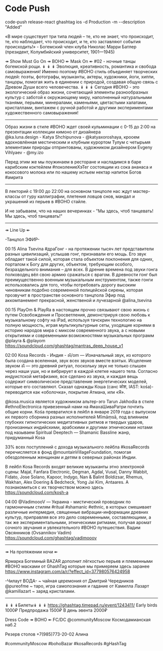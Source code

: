 # Code Push

code-push release-react ghashtag ios -d Production -m --description "Added"



«В мире существует три типа людей – те, кто не знает, что происходит, те, кто наблюдает, что происходит, и те, кто заставляют события происходить!» - Богемский член клуба Николас Марри Батлер (президент, Колумбийский университет, 1901—1945)

↠ Show Must Go On ↠ BOHO ↞ Mask On ↞ #02  -  ночные танцы богемской рощи. 
↡ ↡ ↡
Эволюция, креативность, романтика и свобода самовыражения!
Именно поэтому #BOHO стиль объединяет творческих людей: поэты, фотографы, музыканты, актеры, художники, йоги, хиппи, танцоры, помогая жить в единении с природой, создавая общую связь с Древом Души всего человечества.
↡ ↡ ↡
Сегодня #BOHO - это экологический образ жизни, сочетающий элементы разнообразных культур с заботой к окружающему миру, наполненный натуральными тканями, перьями, минералами, каменьями, цветастыми халатами, кристаллами, винтажем с ручной работой и другими экспериментами художественного самовыражения!
__________
Образ жизни в стиле #BOHO ждет своей кульминации с 0-15 до 2:00 на презентации коллекции кимоно от дизайнера  
@ka.luna.design  - Katya Shchipunova  - @katyaxoroshaya, крооем вдохновлённая местическим и клубным курортом Тулум с четырьмя элементами природы отпринтованы, художником дизайнером Evgeny Vihlyaev - @my.izo

Перед этим же мы поужинаем в ресторане и насладимся в баре карибским коктейлем #поколениеХэТег состоящим из сока ананаса и кокосового молока или по нашему испьем нектар напиток Богов #амрита
__________
В лекторий c 19:00 до 22:00 на основном танцполе нас ждут мастер-классы от гуру каллиграфии, плетения ловцов снов, мандал и украшений из перьев в #BOHO стайле.

И не забываем, что на наших вечеринках - "Мы здесь, чтоб танцевать! Мы здесь, чтоб танцевать!"
__________
↠ Line Up ↞

-Танцпол ЭФИР-

00:15 Alina Tsevina #драГонг - на протяжении тысяч лет представители разных цивилизаций, услышав гонг, признавали его мощь. Его звук обладает такой силой, которая стала объектом поклонения для одних, порталом к Богу для других, объектом, требующим особого, безраздельного внимания – для всех. В дрение времена под звуки гонга полководец вёл свою армию сражаться с врагом. В древности гонг был преимущественно военным музыкальным инструментом, также гонги использовались для того, чтобы потребовать дорогу высоким чиновникам подобно современной полицейской сирены, которая прозвучит в пространстве основного танцпола Эфир под аккомпанемент прекрасной, женственой и лучезарной @alina_tsevina

00:15 PlayOm & PlayRa в настоящем прочно связывают свою жизнь с путем Освобождения и Просветления, демонстрируя свою любовь к музыкальному софту на iPad, используя тачскрин технологию на полную мощность, играя мультикультурные сеты, уходящие корнями в историю народов мира с миксом современного звука, а с новыми открытиями и современными возможностями музыкальных программ @playra & @playom  
https://soundcloud.com/ghashtag/mantras_deep_house_v1

02:00 Kosa Records - Индия - ॐ/om — Изначальный звук, из которого была создана вселенная, звук всех звуков вместе взятых.
Исцеление звуком ॐ — это древний ритуал, поскольку звук не только слышен через наши уши, но и вибрирует в каждой клетке нашего тела.
Согласно индуистской метафизике, все сделано из звука, и каждая вещь содержит символическое представление энергетических моделей, которые его составляют. Сказал однажды Коша (санс कोश, IAST: kośa)- переводится как «оболочка», покрытие Атмана, или «Я».

@kosa.musica является художником альтер-эго Tarun Jakhodia в стиле #ethnoElectronica привезенный нами на #махаШиваРатри почтить общие корни.
Kośa превратился в лейбл в январе 2019 года с выпуском их первого сборника разных исполнителей Mīmāṃsā, под влиянием глубоких гипнотических медитативных ритмов и твердых ударов, пронизанных индийскими, арабскими и другими этническими нотами под называем Spiritual Deeptech — Shamanic Bassline жанр, придуманный Kosa

33% всех поступлений с дохода музыкального лейбла  #kosaRecords перечисляется в фонд @mountainVillageFoundation, помогая обездоленным женщинам и детям в северных районах Индии.

В лейбл Kosa Records входят великие музыканты этно электроной сцены: Majal, Fanfara Electronic, Degman, Agdal, Vusal, Danny Wabbit, Fidato, Jose Solano, Kapoor, Indygo, Nan & Balint Boldizsar, Rhemus, Wakhan, Alex Doering & Bedcheck, Yong Jai Kim, Antaares.
А познакомиться с их творчеством можно здесь https://soundcloud.com/kosh-a

04:00 @VadimoooV — Украина - мистический проводник по гармоничным стилям #ritual #shamanic #ethnic, в которых смешивает различные интермедия, священные вибрации-информации древних культур, приправляя все это дело современными, составляющими, а так же экспериментальными, этническими ритмами, получая аромат сочного звучания и увлекательного #BOHO путешествия. Вадим Овсянников (Ovsannikov Vadim)
https://soundcloud.com/ghashtag/vadimooov
__________

↠ На протяжении ночи ↞

Ярмарка Богемный BAZAR дополнит лёгкостью перьев и племенными #BOHO масками от GhashTag которые мы примеряем здесь заранее https://www.instagram.com/a/r/?effect_id=377980576424958 

-Чилаут ВОДА-
~ чайная церемония от Дмитрий Чередников @pureofme
~ таро, игра самопознания и гадание от Камилла Лазарт @kamillazart
~ заряд кристалами.
__________
↡ ↡ ↡Билеты↡ ↡ ↡
https://ghashtag.timepad.ru/event/1243411/ 
Early birds 1000₽
Предпродажа 1500₽
В день эвента 2000₽

Dress Code ↠ BOHO ↞
FC/DC
@communityMoscow
Космодамианская наб.2

Резерв столов +7(985)773-20-02 Алина


#communityMoscow
#bohoBazar
#kosaRecords
#gHashTag

